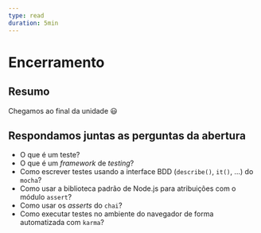 ```yaml
---
type: read
duration: 5min
---
```


# Encerramento

## Resumo

Chegamos ao final da unidade 😃

## Respondamos juntas as perguntas da abertura

* O que é um teste?
* O que é um *framework* de *testing*?
* Como escrever testes usando a interface BDD (`describe()`, `it()`, ...) do `mocha`?
* Como usar a biblioteca padrão de Node.js para atribuições com o módulo `assert`?
* Como usar os *asserts* do `chai`?
* Como executar testes no ambiente do navegador de forma automatizada com `karma`?

